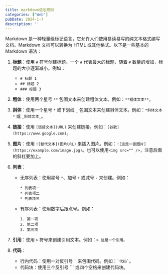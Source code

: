 ```yaml
---
title: markdown语法规则
categories: ["Web"]
pubDate: 2024-1-7
description: ''
---
```

Markdown 是一种轻量级标记语言，它允许人们使用易读易写的纯文本格式编写文档。Markdown 文档可以转换为 HTML 或其他格式。以下是一些基本的 Markdown 语法：

1. **标题**：使用 `#` 符号创建标题。一个 `#` 代表最大的标题，随着 `#` 数量的增加，标题的大小逐渐减小。例如：
   - `# 标题 1`
   - `## 标题 2`
   - `### 标题 3`

2. **粗体**：使用两个星号 `**` 包围文本来创建粗体文本。例如：`**粗体文本**`。

3. **斜体**：使用一个星号 `*` 或下划线 `_` 包围文本来创建斜体文本。例如：`*斜体文本*` 或 `_斜体文本_`。

4. **链接**：使用 `[链接文本](URL)` 来创建链接。例如：`[谷歌](https://www.google.com)`。

5. **图片**：使用 `![替代文本](图片URL)` 来插入图片。例如：`![这是一张图片](https://example.com/image.jpg)`。也可以使用`<img src="" />`，注意后面的斜杠要加上。

6. **列表**：
   - 无序列表：使用星号 `*`、加号 `+` 或减号 `-` 来创建。例如：
     ```
     * 列表项一
     * 列表项二
     * 列表项三
     ```
   - 有序列表：使用数字后跟点号。例如：
     ```
     1. 第一项
     2. 第二项
     3. 第三项
     ```

7. **引用**：使用 `>` 符号来创建引用文本。例如：`> 这是一个引用。`

8. **代码**：
   - 行内代码：使用一对反引号 `` ` `` 来包围代码。例如：`` `代码` ``。
   - 代码块：使用三个反引号 ``` 或四个空格来创建代码块。
